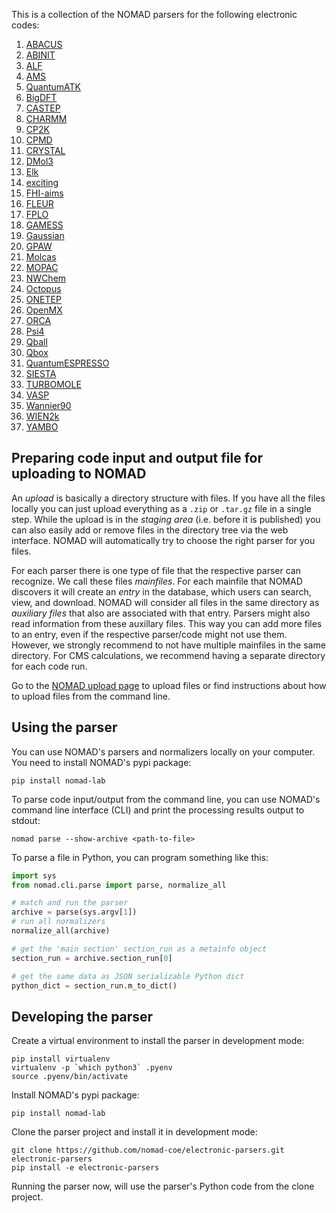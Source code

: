 This is a collection of the NOMAD parsers for the following electronic codes:

1. [ABACUS](http://abacus.ustc.edu.cn/)
2. [ABINIT](https://www.abinit.org/)
3. [ALF](https://git.physik.uni-wuerzburg.de/ALF/ALF)
4. [AMS](https://www.scm.com)
5. [QuantumATK](https://www.synopsys.com/silicon/quantumatk.html)
6. [BigDFT](http://bigdft.org/)
7. [CASTEP](http://www.castep.org/)
8. [CHARMM](https://www.charmm.org)
9. [CP2K](https://www.cp2k.org/)
10. [CPMD](https://www.cpmd.org/)
11. [CRYSTAL](https://www.crystal.unito.it/)
12. [DMol3](http://dmol3.web.psi.ch/)
13. [Elk](http://elk.sourceforge.net/)
14. [exciting](http://exciting-code.org/)
15. [FHI-aims](https://aimsclub.fhi-berlin.mpg.de/)
16. [FLEUR](https://www.flapw.de/)
17. [FPLO](https://www.fplo.de/)
18. [GAMESS](https://www.msg.chem.iastate.edu/)
19. [Gaussian](http://gaussian.com)
20. [GPAW](https://wiki.fysik.dtu.dk/gpaw/)
21. [Molcas](http://molcas.org/)
22. [MOPAC](http://openmopac.net/)
23. [NWChem](https://nwchemgit.github.io/)
24. [Octopus](https://octopus-code.org/)
25. [ONETEP](https://www.onetep.org/)
26. [OpenMX](http://www.openmx-square.org/)
27. [ORCA](https://www.faccts.de/orca/)
28. [Psi4](https://psicode.org/)
29. [Qball](https://github.com/LLNL/qball)
30. [Qbox](http://qboxcode.org/)
31. [QuantumESPRESSO](http://www.quantum-espresso.org/)
32. [SIESTA](https://siesta-project.org/siesta)
33. [TURBOMOLE](https://www.turbomole.org/)
34. [VASP](https://www.vasp.at/)
35. [Wannier90](http://www.wannier.org/)
36. [WIEN2k](http://www.wien2k.at/)
37. [YAMBO](https://www.yambo-code.org/)

## Preparing code input and output file for uploading to NOMAD

An *upload* is basically a directory structure with files. If you have all the files locally
you can just upload everything as a `.zip` or `.tar.gz` file in a single step. While the upload is
in the *staging area* (i.e. before it is published) you can also easily add or remove files in the
directory tree via the web interface. NOMAD will automatically try to choose the right parser
for you files.

For each parser there is one type of file that the respective parser can recognize. We call
these files *mainfiles*. For each mainfile that NOMAD discovers it will create an *entry*
in the database, which users can search, view, and download. NOMAD will consider all files
in the same directory as *auxiliary files* that also are associated with that entry. Parsers
might also read information from these auxillary files. This way you can add more files
to an entry, even if the respective parser/code might not use them. However, we strongly
recommend to not have multiple mainfiles in the same directory. For CMS calculations, we
recommend having a separate directory for each code run.

Go to the [NOMAD upload page](https://nomad-lab.eu/prod/rae/gui/uploads) to upload files
or find instructions about how to upload files from the command line.

## Using the parser

You can use NOMAD's parsers and normalizers locally on your computer. You need to install
NOMAD's pypi package:

```
pip install nomad-lab
```

To parse code input/output from the command line, you can use NOMAD's command line
interface (CLI) and print the processing results output to stdout:

```
nomad parse --show-archive <path-to-file>
```

To parse a file in Python, you can program something like this:
```python
import sys
from nomad.cli.parse import parse, normalize_all

# match and run the parser
archive = parse(sys.argv[1])
# run all normalizers
normalize_all(archive)

# get the 'main section' section_run as a metainfo object
section_run = archive.section_run[0]

# get the same data as JSON serializable Python dict
python_dict = section_run.m_to_dict()
```

## Developing the parser

Create a virtual environment to install the parser in development mode:

```
pip install virtualenv
virtualenv -p `which python3` .pyenv
source .pyenv/bin/activate
```

Install NOMAD's pypi package:

```
pip install nomad-lab
```

Clone the parser project and install it in development mode:

```
git clone https://github.com/nomad-coe/electronic-parsers.git electronic-parsers
pip install -e electronic-parsers
```

Running the parser now, will use the parser's Python code from the clone project.

